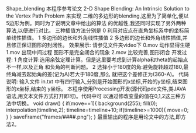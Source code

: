 Shape_blending
本程序参考论文 2-D Shape Blending: An Intrinsic Solution to the Vertex Path Problem 来实现 二维的多边形的blending,这里为了简单化,便以5边形为例。同时为了说明文章中给出的算法 的优越性,我还同时实现了另外两种算法,以便进行对比。
三种插值方法分别是
0 利用对应点在直角坐标系中的坐标简单线性插值。
1 多边形的边长和外角线性插值
2 多边形的边长和外角线性插值,并且修正保证图形的封闭性。
效果展示:
请参见文件夹video下
0.mov 动作显得生硬
1.mov 出现中间过程 图形不是完全闭合的现象 2.mov 比较完善,图形闭合
开发过程:
1 角度计算:选用余弦定理计算。但是这里要考虑到计算alpha和theta的起始点不一样,以及正角 和负角的判断问题。
2 选择小于180度的角:避免旋转超过180,最终角减去起始角的差(记为A)若大于180度,那么 就把这个差修正为(360-A)。
代码说明:
输入文件 in.txt 中有四行输入,分别是开始图形的x坐标,开始的y坐标,结束图形的x坐标,结束的 y坐标。
本程序使用Processing开发(源代码pde文件,类JAVA语法,用文本文件方式打开即可)。代码中可 以通过修改变量的值在0,1,2这三种方法中切换。
void draw() {
if(move==1){ background(255);
fill(0); interpolation(timeline,2); timeline=timeline+10; if(timeline>=1000){
move=0; }
}
saveFrame("frames/####.png"); }
最重输出的程序是用论文中的方法,即方法2。